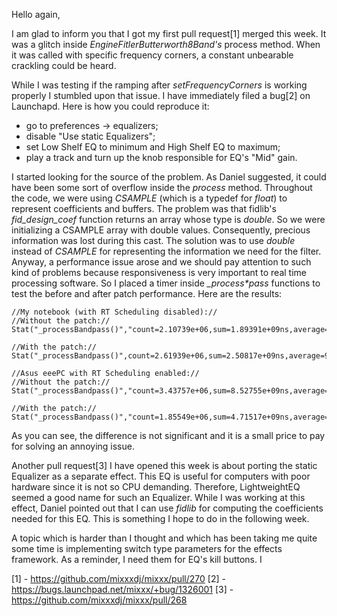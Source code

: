 Hello again,

I am glad to inform you that I got my first pull request\[1\] merged
this week. It was a glitch inside *EngineFitlerButterworth8Band's*
process method. When it was called with specific frequency corners, a
constant unbearable crackling could be heard.

While I was testing if the ramping after *setFrequencyCorners* is
working properly I stumbled upon that issue. I have immediately filed a
bug\[2\] on Launchapd. Here is how you could reproduce it:

  - go to preferences -\> equalizers;
  - disable "Use static Equalizers";
  - set Low Shelf EQ to minimum and High Shelf EQ to maximum;
  - play a track and turn up the knob responsible for EQ's "Mid" gain.

I started looking for the source of the problem. As Daniel suggested, it
could have been some sort of overflow inside the *process* method.
Throughout the code, we were using *CSAMPLE* (which is a typedef for
*float*) to represent coefficients and buffers. The problem was that
fidlib's *fid\_design\_coef* function returns an array whose type is
*double*. So we were initializing a CSAMPLE array with double values.
Consequently, precious information was lost during this cast. The
solution was to use *double* instead of *CSAMPLE* for representing the
information we need for the filter. Anyway, a performance issue arose
and we should pay attention to such kind of problems because
responsiveness is very important to real time processing software. So I
placed a timer inside *\_process\*pass* functions to test the before and
after patch performance. Here are the results:

    //My notebook (with RT Scheduling disabled)://
    //Without the patch://
    Stat("_processBandpass()","count=2.10739e+06,sum=1.89391e+09ns,average=898.699ns,min=461ns,max=422348ns,variance=1.01698e+06ns^2,stddev=1008.45ns")

    //With the patch://
    Stat("_processBandpass()",count=2.61939e+06,sum=2.50817e+09ns,average=957.538ns,min=477ns,max=663356ns,variance=1.04328e+06ns^2,stddev=1021.41ns")

    //Asus eeePC with RT Scheduling enabled://
    //Without the patch://
    Stat("_processBandpass()","count=3.43757e+06,sum=8.52755e+09ns,average=2480.69ns,min=1467ns,max=138215ns,variance=1.43556e+06ns^2,stddev=1198.15ns")

``` 
//With the patch://
Stat("_processBandpass()","count=1.85549e+06,sum=4.71517e+09ns,average=2541.2ns,min=1536ns,max=131022ns,variance=1.88703e+06ns^2,stddev=1373.69ns")

```

As you can see, the difference is not significant and it is a small
price to pay for solving an annoying issue.

Another pull request\[3\] I have opened this week is about porting the
static Equalizer as a separate effect. This EQ is useful for computers
with poor hardware since it is not so CPU demanding. Therefore,
LightweightEQ seemed a good name for such an Equalizer. While I was
working at this effect, Daniel pointed out that I can use *fidlib* for
computing the coefficients needed for this EQ. This is something I hope
to do in the following week.

A topic which is harder than I thought and which has been taking me
quite some time is implementing switch type parameters for the effects
framework. As a reminder, I need them for EQ's kill buttons. I

\[1\] - <https://github.com/mixxxdj/mixxx/pull/270> \[2\] -
<https://bugs.launchpad.net/mixxx/+bug/1326001> \[3\] -
<https://github.com/mixxxdj/mixxx/pull/268>
